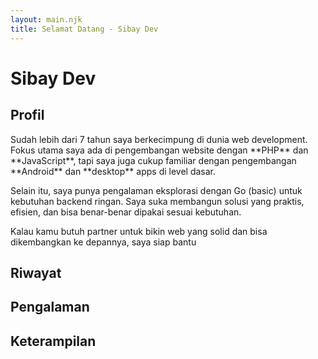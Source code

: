 ```yaml
---
layout: main.njk
title: Selamat Datang - Sibay Dev
---
```


# Sibay Dev

## Profil

<div class="ps-4">
Sudah lebih dari 7 tahun saya berkecimpung di dunia web development. Fokus utama saya ada di pengembangan website dengan **PHP** dan **JavaScript**, tapi saya juga cukup familiar dengan pengembangan **Android** dan **desktop** apps di level dasar.

Selain itu, saya punya pengalaman eksplorasi dengan Go (basic) untuk kebutuhan backend ringan. Saya suka membangun solusi yang praktis, efisien, dan bisa benar-benar dipakai sesuai kebutuhan.

Kalau kamu butuh partner untuk bikin web yang solid dan bisa dikembangkan ke depannya, saya siap bantu

</div>

## Riwayat

## Pengalaman

## Keterampilan
